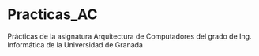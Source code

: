 # Practicas_AC
Prácticas de la asignatura Arquitectura de Computadores del grado de Ing. Informática de la Universidad de Granada
